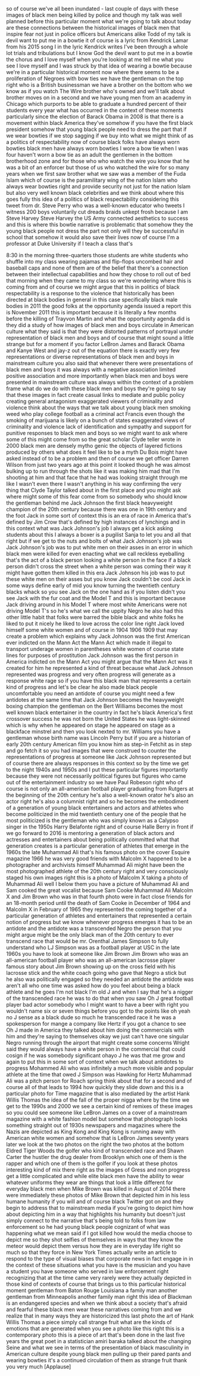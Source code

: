 
so of course we&#39;ve all been inundated -
last couple of days with these images of
black men being killed by police and
though my talk was well planned before
this particular moment what we&#39;re going
to talk about today are these
connections between the historical
images of black men that inspire fear
not just in police officers but
Americans alike Todd of my talk is devil
want to put me in a bowtie it of course
is a lyric from Kendrick Lamar from his
2015 song I in the lyric Kendrick writes
I&#39;ve been through a whole lot trials and
tribulations but I know God the devil
want to put me in a bowtie the chorus
and I love myself when you&#39;re looking at
me tell me what you see
I love myself and I was struck by that
idea of wearing a bowtie because we&#39;re
in a particular historical moment now
where there seems to be a proliferation
of Negroes with bow ties we have the
gentleman on the top right who is a
British businessman we have a brother on
the bottom who we know as if you watch
The Wire brother who&#39;s owned and we&#39;ll
talk about brother moves on in a second
and we have young men from an academy in
Chicago which purports to be able to
graduate a hundred percent of their
students every year what has occurred in
the context of these moments
particularly since the election of
Barack Obama in 2008 is that there is a
movement within black America they&#39;ve
somehow if you have the first black
president somehow that young black
people need to dress the part that if we
wear bowties if we stop sagging if we
buy into what we might think of as a
politics of respectability now of course
black folks have always worn bowties
black men have always worn bowties I
wore a bow tie when I was four haven&#39;t
worn a bow tie as an adult the gentlemen
in the bottom brotherhood zone and for
those who who watch the wire you know
that he was a bit of an enforcer but
those of us who watched the wire for so
many years when we first saw brother
what we saw was a member of the Fuda
Islam which of course is the
paramilitary wing of the nation Islam
who always wear bowties right and
provide security not just for the nation
Islam but also very well known black
celebrities and we think about where
this goes fully this idea of a politics
of black respectability considering this
tweet from dr. Steve Perry who was a
well-known educator who tweets I witness
200 boys voluntarily cut dreads braids
unkept frosh because I am Steve Harvey
Steve Harvey the US Army connected
aesthetics to success and this is where
this bowtie narrative is problematic
that somehow they the young black people
not dress the part not only will they be
successful in school that somehow it
would also save their lives
now of course I&#39;m a professor at Duke
University if I teach a class that&#39;s

8:30 in the morning
three-quarters those students are white
students who shuffle into my class
wearing pajamas and flip-flops uncombed
hair and baseball caps and none of them
are of the belief that there&#39;s a
connection between their intellectual
capabilities and how they chose to roll
out of bed that morning when they came
to my class so we&#39;re wondering where
this is coming from and of course we
might argue that this in politics of
black respectability is a response to
the violence that historically has been
directed at black bodies in general in
this case specifically black male bodies
in 2011 the good folks at the
opportunity agenda issued a report this
is November 2011 this is important
because it is literally a few months
before the killing of Trayvon Martin and
what the opportunity agenda did is they
did a study of how images of black men
and boys circulate in American culture
what they said is that they were
distorted patterns of portrayal under
representation of black men and boys and
of course that might sound a little
strange but for a moment if you factor
LeBron James and Barack Obama and Kanye
West and jay-z out of the equation there
is exactly very few representations or
diverse representations of black men and
boys in mainstream culture you also said
that whenever
there were presentations of black men
and boys it was always with a negative
association limited positive association
and more importantly when black men and
boys were presented in mainstream
culture was always within the context of
a problem frame what do we do with these
black men and boys they&#39;re going to say
that these images in fact create casual
links to mediate and public policy
creating general antagonism exaggerated
viewers of criminality and violence
think about the ways that we talk about
young black men smoking weed who play
college football as a criminal act
Francis even though the smoking of
marijuana is likely on a bunch of states
exaggerated views of criminality and
violence lack of identification and
sympathy and support for punitive
responses to black men and boys so we
might want to ask where some of this
might come from so the great scholar
Clyde teller wrote in 2000 black men are
densely mytho genic the objects of
layered fictions produced by others what
does it feel like to be a myth Du Bois
might have asked instead of to be a
problem
and then of course we get officer Darren
Wilson from just two years ago at this
point it looked though he was almost
bulking up to run through the shots like
it was making him mad that I&#39;m shooting
at him and that face that he had was
looking straight through me like I
wasn&#39;t even there I wasn&#39;t anything in
his way confirming the very thing that
Clyde Taylor talked about in the first
place and you might ask where might some
of this fear come from so somebody who
should know the gentleman behind me Jack
Johnson the first black heavyweight
champion of the 20th century because
there was one in 19th century and the
foot Jack in some sort of context this
is an era of race in America that&#39;s
defined by Jim Crow that&#39;s defined by
high instances of lynchings and in this
context what was Jack Johnson&#39;s job I
always get a kick asking students about
this I always a boxer is a pugilist
Sanja to let you and all that right but
if we get to the nuts and bolts of what
Jack Johnson&#39;s job was Jack Johnson&#39;s
job was to put white men on their asses
in an error in which black men were
killed for even enacting what we call
reckless eyeballing that&#39;s the act of a
black person looking a white person in
the face if a black person didn&#39;t cross
the street when a white person was
coming their way it might have gotten
them killed in this era Jack Johnson his
job was to put these white men on their
asses but you know Jack couldn&#39;t be cool
Jack in some ways define early of mid
you know turning the twentieth century
blacks whack so you see Jack on the one
hand as if you listen didn&#39;t you see
Jack with the fur coat and the Model T
and this is important because Jack
driving around in his Model T where most
white Americans were not driving Model
T&#39;s so he&#39;s what we call the uppity
Negro he also had this other little
habit that folks were barred the bible
black and white folks he liked to put it
nicely he liked to love across the color
line right Jack loved himself some white
women and of course in 1904 1906 1909
that may create a problem
which explains why Jack Johnson was the
first American ever indicted on the Mann
Act the Mann Act which made it illegal
to transport underage women in
parentheses white women of course state
lines for purposes of prostitution Jack
Johnson was the first person in America
indicted on the Mann Act you might argue
that the Mann Act was it created for him
he represented a kind of threat because
what Jack Johnson represented was
progress and very often progress will
generate as a response white rage so if
you have this black man that represents
a certain kind of progress and let&#39;s be
clear he also made black people
uncomfortable
you need an antidote of course you might
need a few antidotes at the same time
that Jack Johnson becomes the
heavyweight boxing champion the
gentleman on the
Bert Williams becomes the most well
known black entertainer in the country
in fact he&#39;s black America&#39;s first
crossover success he was not born the
United States he was light-skinned which
is why when he appeared on stage he
appeared on stage as a blackface
minstrel and then you look nexted to mr.
Williams you have a gentleman whose
birth name was Lincoln Perry but if you
are a historian of early 20th century
American film you know him as step-in
Fetchit as in step and go fetch it so
you had images that were construed to
counter the representations of progress
at someone like Jack Johnson represented
but of course there are always responses
in this context so by the time we get to
the night 1940s and 1950s and I put
these particular figures importantly
because they were not necessarily
political figures but figures who came
out of the entertainment industry so we
have Paul Robeson right who of course is
not only an all-american football player
graduating from Rutgers at the beginning
of the 20th century he&#39;s also a
well-known orator he&#39;s also an actor
right he&#39;s also a columnist right and so
he becomes the embodiment of a
generation of young black entertainers
and actors and athletes who become
politicized in the mid twentieth century
one of the people that he most
politicized is the gentleman who was
simply known as a Calypso singer in the
1950s Harry Belafonte right and of
course Halle Berry in front if we go
forward to 2016 is mentoring a
generation of black actors and actresses
and entertainers about being politically
committed what that generation creates
is a particular generation of athletes
that emerge in the 1960s the late
Muhammad Ali that&#39;s his famous photo on
the cover Esquire magazine 1966 he was
very good friends with Malcolm X
happened to be a photographer and
archivists himself Muhammad Ali might
have been the most photographed athlete
of the 20th century right and very
consciously staged his own images right
this is a photo of Malcolm X taking a
photo of Muhammad Ali
well I below them you have a picture of
Muhammad Ali and Sam cooked the great
vocalist because Sam Cooke
Muhammad Ali Malcolm X and Jim Brown who
was in that fourth photo were in fact
close friends for an 18-month period
until the death of Sam Cooke in December
of 1964 and Malcolm X in February of
1965 they represented the coming
together of a particular generation of
athletes and entertainers that
represented a certain notion of progress
but we know whenever progress emerges it
has to be an antidote and the antidote
was a transcended Negro the person that
you might argue might be the only black
man of the 20th century to ever
transcend race that would be mr.
Orenthal James Simpson to fully
understand who LJ Simpson was as a
football player at USC in the late 1960s
you have to look at someone like Jim
Brown Jim Brown who was an all-american
football player who was an all-american
lacrosse player famous story about Jim
Brown showing up on the cross field with
his lacrosse stick and the white coach
going who gave that Negro a stick but he
also was politically engaged so they
needed an antidote the antidote was
aren&#39;t all who one time was asked how do
you feel about being a black athlete and
he goes I&#39;m not black I&#39;m old J and when
I say that he&#39;s a nigger of the
transcended race he was to do that when
you saw Oh J great football player bad
actor somebody who I might want to have
a beer with right
you wouldn&#39;t name six or seven things
before you got to the points like oh
yeah no J sense as a black dude so much
he transcended race it he was a
spokesperson for mange
a company like Hertz if you got a chance
to see Oh J made in America they talked
about him doing the commercials with him
and they&#39;re saying to themselves okay we
just can&#39;t have one singular Negro
running through the airport that might
create some concerns Wright said they
would always have a white person in the
commercial that could cosign if he was
somebody significant ohayo J he was that
me grow and again to put this in some
sort of context when we talk about
antidotes to progress Mohammed Ali who
was infinitely a much more visible and
popular athlete at the time that owed J
Simpson was Hawking for Hertz Muhammad
Ali was a pitch person for Roach spring
think about that for a second and of
course all of that leads to 1994 how
quickly they slide down and this is a
particular photo for Time magazine that
is also mediated by the artist Hank
Willis Thomas the idea of the fall of
the proper nigga where by the time we
get to the 1990s and 2000 we see a
certain kind of remixes of these images
so you could see someone like LeBron
James on a cover of a mainstream
magazine with a white fashion model but
somehow that photograph looks something
straight out of 1930s newspapers and
magazines where the Nazis are depicted
as King Kong and King Kong is running
away with American white women and
somehow that is LeBron James seventy
years later we look at the two photos on
the right the two photos at the bottom
Eldred Tiger Woods the golfer who kind
of transcended race and Shawn Carter the
hustler the drug dealer from Brooklyn
which one of them is the rapper and
which one of them is the golfer if you
look at these photos interesting kind of
mix there right as the images of
Gress and non progress get a little
complicated
and while elite black men have the
ability to wear whatever uniforms they
wear are things that look a little
different for everyday black men when
Mike Brown was killed in August of 2014
there were immediately these photos of
Mike Brown that depicted him in his less
humane humanity if you will and of
course black Twitter got on and they
begin to address that to mainstream
media if you&#39;re going to depict him
how about depicting him in a way that
highlights his humanity but doesn&#39;t just
simply connect to the narrative that&#39;s
being told to folks from law enforcement
so he had young black people cognizant
of what was happening what we mean said
if I got killed how would the media
choose to depict me so they shot selfies
of themselves in ways that they know the
meteor would depict them versus how they
are in everyday life right so much so
that they force in New York Times
actually write an article to respond to
the type of visual biases that corporate
news in fact engage in in the context of
these situations what you have is the
musician and you have a student you have
someone who served in law enforcement
right recognizing that at the time came
very rarely were they actually depicted
in those kind of contexts of course that
brings us to this particular historical
moment gentleman from Baton Rouge
Louisiana a family man
another gentleman from Minneapolis
another family man right this idea of
Blackman is an endangered species and
when we think about a society that&#39;s
afraid and fearful these black men wear
these narratives coming from and we
realize that in many ways they are
historicized this last photo the art of
Hank Willis Thomas a piece simply call
strange fruit
what are the kinds of emotions that are
generated when you see a photo like this
right this is a contemporary photo this
is a piece of art that&#39;s been done in
the last five years the great poet in a
statistician
amiri baraka talked about the changing
Seine and what we see in terms of the
presentation of black masculinity in
American culture despite young black men
pulling up their pared pants and wearing
bowties
it&#39;s a continued circulation of them as
strange fruit thank you very much
[Applause]
